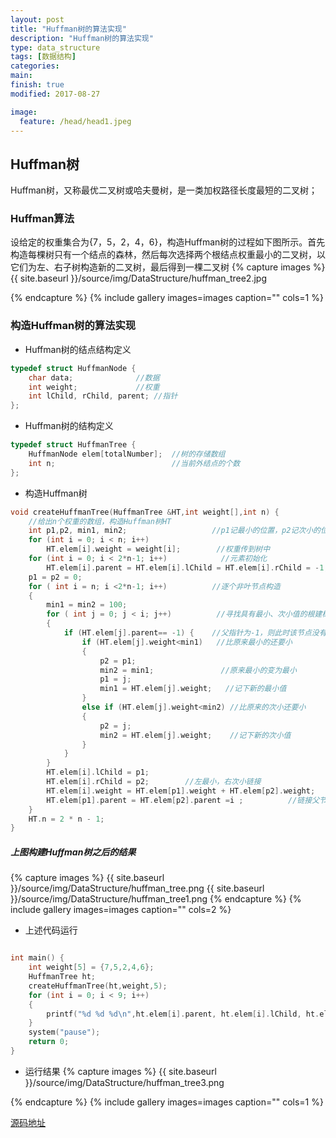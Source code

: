 ```yaml
---
layout: post
title: "Huffman树的算法实现"
description: "Huffman树的算法实现"
type: data_structure
tags: [数据结构]
categories: 
main: 
finish: true
modified: 2017-08-27

image:
  feature: /head/head1.jpeg
---
```



## Huffman树

Huffman树，又称最优二叉树或哈夫曼树，是一类加权路径长度最短的二叉树；

### Huffman算法

设给定的权重集合为{7，5，2，4，6}，构造Huffman树的过程如下图所示。首先构造每棵树只有一个结点的森林，然后每次选择两个根结点权重最小的二叉树，以它们为左、右子树构造新的二叉树，最后得到一棵二叉树
{% capture images %}
	{{ site.baseurl }}/source/img/DataStructure/huffman_tree2.jpg

{% endcapture %}
{% include gallery images=images caption="" cols=1 %}

### 构造Huffman树的算法实现
* Huffman树的结点结构定义

```c
typedef struct HuffmanNode {
	char data;              //数据
	int weight;             //权重
	int lChild, rChild, parent; //指针
};
```
* Huffman树的结构定义

```c
typedef struct HuffmanTree {
	HuffmanNode elem[totalNumber];  //树的存储数组
	int n;                          //当前外结点的个数
};
```

* 构造Huffman树

```c
void createHuffmanTree(HuffmanTree &HT,int weight[],int n) {
	//给出n个权重的数组，构造Huffman树HT
	int p1,p2, min1, min2;                   //p1记最小的位置，p2记次小的位置，min1是最小的值，min2是次小的值
	for (int i = 0; i < n; i++)
		HT.elem[i].weight = weight[i];        //权重传到树中
	for (int i = 0; i < 2*n-1; i++)            //元素初始化
		HT.elem[i].parent = HT.elem[i].lChild = HT.elem[i].rChild = -1;
	p1 = p2 = 0;
	for ( int i = n; i <2*n-1; i++)          //逐个非叶节点构造
	{
		min1 = min2 = 100;
		for ( int j = 0; j < i; j++)          //寻找具有最小、次小值的根建树
		{
			if (HT.elem[j].parent== -1) {    //父指针为-1，则此时该节点没有父亲
				if (HT.elem[j].weight<min1)   //比原来最小的还要小
				{
					p2 = p1;                   
					min2 = min1;               //原来最小的变为最小
					p1 = j;
					min1 = HT.elem[j].weight;   //记下新的最小值
				}
				else if (HT.elem[j].weight<min2) //比原来的次小还要小
				{
					p2 = j;
					min2 = HT.elem[j].weight;    //记下新的次小值
				}
			}
		}
		HT.elem[i].lChild = p1;
		HT.elem[i].rChild = p2;        //左最小，右次小链接
		HT.elem[i].weight = HT.elem[p1].weight + HT.elem[p2].weight;
		HT.elem[p1].parent = HT.elem[p2].parent =i ;          //链接父节点
	}
	HT.n = 2 * n - 1;
}
```
##### 上图构建Huffman树之后的结果

{% capture images %}
	{{ site.baseurl }}/source/img/DataStructure/huffman_tree.png
	{{ site.baseurl }}/source/img/DataStructure/huffman_tree1.png
{% endcapture %}
{% include gallery images=images caption="" cols=2 %}

* 上述代码运行

```c

int main() {
	int weight[5] = {7,5,2,4,6};
	HuffmanTree ht;
    createHuffmanTree(ht,weight,5);
	for (int i = 0; i < 9; i++)
	{
		printf("%d %d %d\n",ht.elem[i].parent, ht.elem[i].lChild, ht.elem[i].rChild);
	}
	system("pause");
	return 0;
}
```
* 运行结果
{% capture images %}
	{{ site.baseurl }}/source/img/DataStructure/huffman_tree3.png

{% endcapture %}
{% include gallery images=images caption="" cols=1 %}

[源码地址](https://github.com/LuciusCS/DataStructure/blob/master/DataStructure/DataStructure/6.5HuffmanTree.cpp)